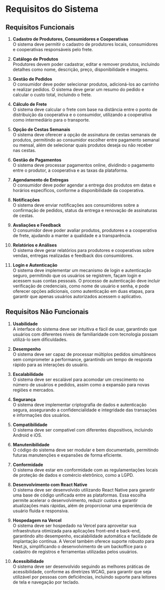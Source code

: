# Requisitos do Sistema

## Requisitos Funcionais

1. **Cadastro de Produtores, Consumidores e Cooperativas**  
   O sistema deve permitir o cadastro de produtores locais, consumidores e cooperativas responsáveis pelo frete.

2. **Catálogo de Produtos**  
   Produtores devem poder cadastrar, editar e remover produtos, incluindo detalhes como nome, descrição, preço, disponibilidade e imagens.

3. **Gestão de Pedidos**  
   O consumidor deve poder selecionar produtos, adicioná-los ao carrinho e realizar pedidos. O sistema deve gerar um resumo do pedido e calcular o custo total, incluindo o frete.

4. **Cálculo de Frete**  
   O sistema deve calcular o frete com base na distância entre o ponto de distribuição da cooperativa e o consumidor, utilizando a cooperativa como intermediário para o transporte.

5. **Opção de Cestas Semanais**  
   O sistema deve oferecer a opção de assinatura de cestas semanais de produtos, permitindo ao consumidor escolher entre pagamento semanal ou mensal, além de selecionar quais produtos deseja ou não receber nas cestas.

6. **Gestão de Pagamentos**  
   O sistema deve processar pagamentos online, dividindo o pagamento entre o produtor, a cooperativa e as taxas da plataforma.

7. **Agendamento de Entregas**  
   O consumidor deve poder agendar a entrega dos produtos em datas e horários específicos, conforme a disponibilidade da cooperativa.

8. **Notificações**  
   O sistema deve enviar notificações aos consumidores sobre a confirmação de pedidos, status da entrega e renovação de assinaturas de cestas.

9. **Avaliações e Feedback**  
   O consumidor deve poder avaliar produtos, produtores e a cooperativa de frete, ajudando a manter a qualidade e a transparência.

10. **Relatórios e Análises**  
    O sistema deve gerar relatórios para produtores e cooperativas sobre vendas, entregas realizadas e feedback dos consumidores.

11. **Login e Autenticação**  
    O sistema deve implementar um mecanismo de login e autenticação seguro, permitindo que os usuários se registrem, façam login e acessem suas contas pessoais. O processo de autenticação deve incluir verificação de credenciais, como nome de usuário e senha, e pode oferecer opções adicionais, como autenticação em duas etapas, para garantir que apenas usuários autorizados acessem o aplicativo.

## Requisitos Não Funcionais

1. **Usabilidade**  
   A interface do sistema deve ser intuitiva e fácil de usar, garantindo que usuários com diferentes níveis de familiaridade com tecnologia possam utilizá-lo sem dificuldades.

2. **Desempenho**  
   O sistema deve ser capaz de processar múltiplos pedidos simultâneos sem comprometer a performance, garantindo um tempo de resposta rápido para as interações do usuário.

3. **Escalabilidade**  
   O sistema deve ser escalável para acomodar um crescimento no número de usuários e pedidos, assim como a expansão para novas regiões e mercados.

4. **Segurança**  
   O sistema deve implementar criptografia de dados e autenticação segura, assegurando a confidencialidade e integridade das transações e informações dos usuários.

5. **Compatibilidade**  
   O sistema deve ser compatível com diferentes dispositivos, incluindo Android e iOS.

6. **Manutenibilidade**  
   O código do sistema deve ser modular e bem documentado, permitindo futuras manutenções e expansões de forma eficiente.

7. **Conformidade**  
   O sistema deve estar em conformidade com as regulamentações locais de proteção de dados e comércio eletrônico, como a LGPD.

8. **Desenvolvimento com React Native**  
   O sistema deve ser desenvolvido utilizando React Native para garantir uma base de código unificada entre as plataformas. Essa escolha permite acelerar o desenvolvimento, reduzir custos e garantir atualizações mais rápidas, além de proporcionar uma experiência de usuário fluida e responsiva.

9. **Hospedagem na Vercel**  
   O sistema deve ser hospedado na Vercel para aproveitar sua infraestrutura otimizada para aplicações front-end e back-end, garantindo alto desempenho, escalabilidade automática e facilidade de implantação contínua. A Vercel também oferece suporte robusto para Next.js, simplificando o desenvolvimento de um backoffice para o cadastro de registros e ferramentas utilizadas pelos usuários.

10. **Acessibilidade**  
    O sistema deve ser desenvolvido seguindo as melhores práticas de acessibilidade, conforme as diretrizes WCAG, para garantir que seja utilizável por pessoas com deficiências, incluindo suporte para leitores de tela e navegação por teclado.
